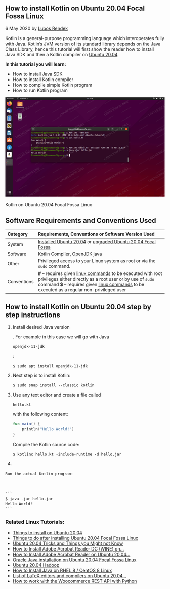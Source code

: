 ## How to install Kotlin on Ubuntu 20.04 Focal Fossa Linux



6 May 2020 by [Lubos Rendek](https://linuxconfig.org/author/lubos)

Kotlin is a general-purpose programming language which interoperates fully with Java. Kotlin’s JVM version of its standard library depends on the Java Class Library, hence this tutorial will first show the reader how to install Java SDK and then a Kotlin compiler on [Ubuntu 20.04](https://linuxconfig.org/ubuntu-20-04-guide).

**In this tutorial you will learn:**

- How to install Java SDK
- How to install Kotlin compiler
- How to compile simple Kotlin program
- How to run Kotlin program

![Kotlin on Ubuntu 20.04 Focal Fossa Linux](images/01-how-to-install-kotlin-on-ubuntu-20-04-focal-fossa-linux.png)



Kotlin on Ubuntu 20.04 Focal Fossa Linux

## Software Requirements and Conventions Used



| Category    | Requirements, Conventions or Software Version Used           |
| :---------- | :----------------------------------------------------------- |
| System      | [Installed Ubuntu 20.04](https://linuxconfig.org/how-to-install-ubuntu-20-04-focal-fossa-desktop) or [upgraded Ubuntu 20.04 Focal Fossa](https://linuxconfig.org/how-to-upgrade-ubuntu-to-20-04-lts-focal-fossa) |
| Software    | Kotlin Compiler, OpenJDK java                                |
| Other       | Privileged access to your Linux system as root or via the `sudo` command. |
| Conventions | **#** – requires given [linux commands](https://linuxconfig.org/linux-commands) to be executed with root privileges either directly as a root user or by use of `sudo` command **$** – requires given [linux commands](https://linuxconfig.org/linux-commands) to be executed as a regular non-privileged user |

## How to install Kotlin on Ubuntu 20.04 step by step instructions



1. Install desired Java version

    . For example in this case we will go with Java

     

    ```
    openjdk-11-jdk
    ```

    :

    ```
    $ sudo apt install openjdk-11-jdk
    ```

2. Next step is to install Kotlin:

    ```
    $ sudo snap install --classic kotlin
    ```

3. Use any text editor and create a file called

     

    ```
    hello.kt
    ```

     

    with the following content:

    ```kotlin
    fun main() {
        println("Hello World!")
    }
    ```

    Compile the Kotlin source code:

    ```
    $ kotlinc hello.kt -include-runtime -d hello.jar
    ```

4.  

    Run the actual Kotlin program:

    

    ```
    $ java -jar hello.jar
    Hello World!
    ```

### Related Linux Tutorials:

- [Things to install on Ubuntu 20.04](https://linuxconfig.org/things-to-install-on-ubuntu-20-04)
- [Things to do after installing Ubuntu 20.04 Focal Fossa Linux](https://linuxconfig.org/things-to-do-after-installing-ubuntu-20-04-focal-fossa-linux)
- [Ubuntu 20.04 Tricks and Things you Might not Know](https://linuxconfig.org/ubuntu-20-04-tricks-and-things-you-might-not-know)
- [How to Install Adobe Acrobat Reader DC (WINE) on…](https://linuxconfig.org/how-to-install-adobe-acrobat-reader-dc-wine-on-ubuntu-20-04-focal-fossa-linux)
- [How to Install Adobe Acrobat Reader on Ubuntu 20.04…](https://linuxconfig.org/how-to-install-adobe-acrobat-reader-on-ubuntu-20-04-focal-fossa-linux)
- [Oracle Java installation on Ubuntu 20.04 Focal Fossa Linux](https://linuxconfig.org/oracle-java-installation-on-ubuntu-20-04-focal-fossa-linux)
- [Ubuntu 20.04 Hadoop](https://linuxconfig.org/ubuntu-20-04-hadoop)
- [How to Install Java on RHEL 8 / CentOS 8 Linux](https://linuxconfig.org/how-to-install-java-on-redhat-8-linux)
- [List of LaTeX editors and compilers on Ubuntu 20.04…](https://linuxconfig.org/list-of-latex-editors-and-compilers-on-ubuntu-20-04-focal-fossa-linux)
- [How to work with the Woocommerce REST API with Python](https://linuxconfig.org/how-to-work-with-the-woocommerce-rest-api-with-python)